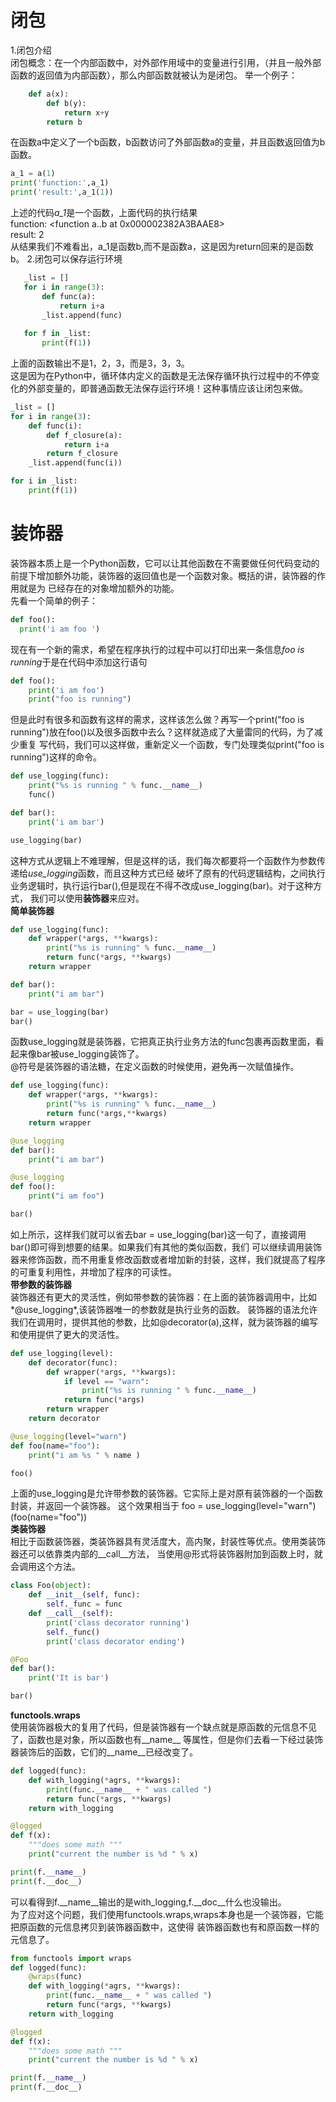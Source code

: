 # 闭包 
1.闭包介绍<br>
<tab>闭包概念：在一个内部函数中，对外部作用域中的变量进行引用，（并且一般外部函数的返回值为内部函数），那么内部函数就被认为是闭包。
举一个例子：<br>
```python
    def a(x):
        def b(y):
            return x+y
        return b
```
在函数a中定义了一个b函数，b函数访问了外部函数a的变量，并且函数返回值为b函数。<br>
```python
a_1 = a(1)
print('function:',a_1)
print('result:',a_1(1))
```
上述的代码*a_1*是一个函数，上面代码的执行结果<br>
function: <function a.<locals>.b at 0x000002382A3BAAE8><br>
result: 2<br>
从结果我们不难看出，a_1是函数b,而不是函数a，这是因为return回来的是函数b。
2.闭包可以保存运行环境
```python
   _list = []
   for i in range(3):
       def func(a):
           return i+a
       _list.append(func)
   
   for f in _list:
       print(f(1))
```
上面的函数输出不是1，2，3，而是3，3，3。<br>
这是因为在Python中，循环体内定义的函数是无法保存循环执行过程中的不停变化的外部变量的，即普通函数无法保存运行环境！这种事情应该让闭包来做。
```python
_list = []
for i in range(3):
    def func(i):
        def f_closure(a):
            return i+a
        return f_closure
    _list.append(func(i))

for i in _list:
    print(f(1))
```

# 装饰器
装饰器本质上是一个Python函数，它可以让其他函数在不需要做任何代码变动的前提下增加额外功能，装饰器的返回值也是一个函数对象。概括的讲，装饰器的作用就是为
已经存在的对象增加额外的功能。<br>
先看一个简单的例子：<br>
```python
def foo():
  print('i am foo ')
```
现在有一个新的需求，希望在程序执行的过程中可以打印出来一条信息*foo is running*于是在代码中添加这行语句<br>
  ```python
  def foo():
      print('i am foo')
      print("foo is running")
  ```
但是此时有很多和函数有这样的需求，这样该怎么做？再写一个print("foo is running")放在foo()以及很多函数中去么？这样就造成了大量雷同的代码，为了减少重复
写代码，我们可以这样做，重新定义一个函数，专门处理类似print("foo is running")这样的命令。<br>
```python
def use_logging(func):
    print("%s is running " % func.__name__)
    func()

def bar():
    print('i am bar')

use_logging(bar)
```
这种方式从逻辑上不难理解，但是这样的话，我们每次都要将一个函数作为参数传递给*use_logging*函数，而且这种方式已经
破坏了原有的代码逻辑结构，之间执行业务逻辑时，执行运行bar(),但是现在不得不改成use_logging(bar)。对于这种方式，
我们可以使用**装饰器**来应对。<br>
**简单装饰器**<br>
```python
def use_logging(func):
    def wrapper(*args, **kwargs):
        print("%s is running" % func.__name__)
        return func(*args, **kwargs)
    return wrapper

def bar():
    print("i am bar")

bar = use_logging(bar)
bar()
```
函数use_logging就是装饰器，它把真正执行业务方法的func包裹再函数里面，看起来像bar被use_logging装饰了。<br>
@符号是装饰器的语法糖，在定义函数的时候使用，避免再一次赋值操作。<br>
```python
def use_logging(func):
    def wrapper(*args, **kwargs):
        print("%s is running" % func.__name__)
        return func(*args,**kwargs)
    return wrapper

@use_logging
def bar():
    print("i am bar")

@use_logging
def foo():
    print("i am foo")

bar()
```
如上所示，这样我们就可以省去bar = use_logging(bar)这一句了，直接调用bar()即可得到想要的结果。如果我们有其他的类似函数，我们
可以继续调用装饰器来修饰函数，而不用重复修改函数或者增加新的封装，这样，我们就提高了程序的可重复利用性，并增加了程序的可读性。
<br>
**带参数的装饰器**<br>
装饰器还有更大的灵活性，例如带参数的装饰器：在上面的装饰器调用中，比如*@use_logging*,该装饰器唯一的参数就是执行业务的函数。
装饰器的语法允许我们在调用时，提供其他的参数，比如@decorator(a),这样，就为装饰器的编写和使用提供了更大的灵活性。<br>
```python
def use_logging(level):
    def decorator(func):
        def wrapper(*args, **kwargs):
            if level == "warn":
                print("%s is running " % func.__name__)
            return func(*args)
        return wrapper
    return decorator

@use_logging(level="warn")
def foo(name="foo"):
    print("i am %s " % name )

foo()
```
上面的use_logging是允许带参数的装饰器。它实际上是对原有装饰器的一个函数封装，并返回一个装饰器。
这个效果相当于 foo = use_logging(level="warn")(foo(name="foo"))<br>
**类装饰器**<br>
相比于函数装饰器，类装饰器具有灵活度大，高内聚，封装性等优点。使用类装饰器还可以依靠类内部的\_\_call\_\_方法，
当使用@形式将装饰器附加到函数上时，就会调用这个方法。<br>
```python
class Foo(object):
    def __init__(self, func):
        self._func = func
    def __call__(self):
        print('class decorator running')
        self._func()
        print('class decorator ending')

@Foo
def bar():
    print('It is bar')

bar()
```
**functools.wraps**<br>
使用装饰器极大的复用了代码，但是装饰器有一个缺点就是原函数的元信息不见了，函数也是对象，所以函数也有\_\_name\_\_
等属性，但是你们去看一下经过装饰器装饰后的函数，它们的\_\_name\_\_已经改变了。<br>
```python
def logged(func):
    def with_logging(*agrs, **kwargs):
        print(func.__name__ + " was called ")
        return func(*args, **kwargs)
    return with_logging

@logged
def f(x):
    """does some math """
    print("current the number is %d " % x)

print(f.__name__)
print(f.__doc__)
```
可以看得到f.\_\_name\_\_输出的是with\_logging,f.\_\_doc\_\_什么也没输出。<br>
为了应对这个问题，我们使用functools.wraps,wraps本身也是一个装饰器，它能把原函数的元信息拷贝到装饰器函数中，这使得
装饰器函数也有和原函数一样的元信息了。<br>
```python
from functools import wraps
def logged(func):
    @wraps(func)
    def with_logging(*agrs, **kwargs):
        print(func.__name__ + " was called ")
        return func(*args, **kwargs)
    return with_logging

@logged
def f(x):
    """does some math """
    print("current the number is %d " % x)

print(f.__name__)
print(f.__doc__)
```
















